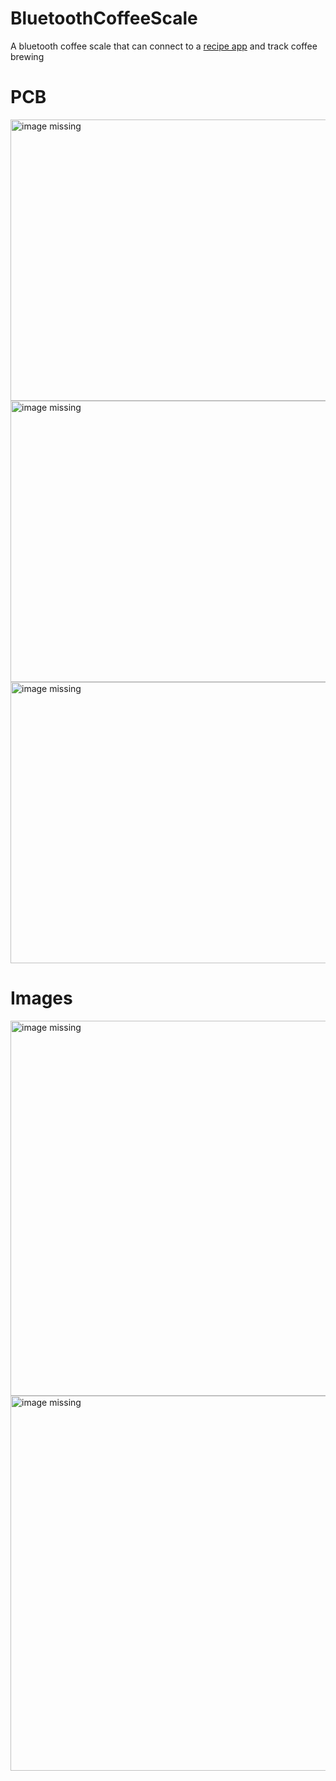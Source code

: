 # BluetoothCoffeeScale
A bluetooth coffee scale that can connect to a [recipe app](https://github.com/AndrewKlement/Recipe) and track coffee brewing

# PCB
<a href="https://github.com/AndrewKlement/BluetoothCoffeeScale/assets/104044603/926dc91b-4a7d-49a8-b9fd-27c66a3c3d6e" target="_blank">
        <img src='https://github.com/AndrewKlement/BluetoothCoffeeScale/assets/104044603/926dc91b-4a7d-49a8-b9fd-27c66a3c3d6e' width='600px' height='450px' alt='image missing' /> </a>

<a href="https://github.com/AndrewKlement/BluetoothCoffeeScale/assets/104044603/13dd6ade-1279-498f-b7d4-27611ea70281" target="_blank">
        <img src='https://github.com/AndrewKlement/BluetoothCoffeeScale/assets/104044603/13dd6ade-1279-498f-b7d4-27611ea70281' width='600px' height='450px' alt='image missing' /> </a>

<a href="https://github.com/AndrewKlement/BluetoothCoffeeScale/assets/104044603/76e948a8-e026-444a-9f98-44f5b6cc3408" target="_blank">
        <img src='https://github.com/AndrewKlement/BluetoothCoffeeScale/assets/104044603/76e948a8-e026-444a-9f98-44f5b6cc3408' width='600px' height='450px' alt='image missing' /> </a>

# Images
<a href="https://github.com/AndrewKlement/BluetoothCoffeeScale/assets/104044603/61a8941a-3d53-4931-b057-033ae30e1f99" target="_blank">
        <img src='https://github.com/AndrewKlement/BluetoothCoffeeScale/assets/104044603/61a8941a-3d53-4931-b057-033ae30e1f99' width='600px' alt='image missing' /> </a>

<a href="https://github.com/AndrewKlement/BluetoothCoffeeScale/assets/104044603/539ea249-a03c-4785-a80e-a41a9cfdc55d" target="_blank">
        <img src='https://github.com/AndrewKlement/BluetoothCoffeeScale/assets/104044603/539ea249-a03c-4785-a80e-a41a9cfdc55d' width='600px' alt='image missing' /> </a>
